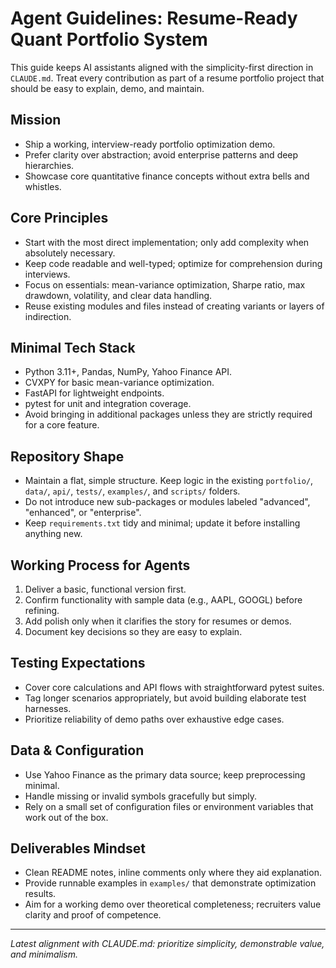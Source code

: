 ﻿# Agent Guidelines: Resume-Ready Quant Portfolio System

This guide keeps AI assistants aligned with the simplicity-first direction in `CLAUDE.md`. Treat every contribution as part of a resume portfolio project that should be easy to explain, demo, and maintain.

## Mission
- Ship a working, interview-ready portfolio optimization demo.
- Prefer clarity over abstraction; avoid enterprise patterns and deep hierarchies.
- Showcase core quantitative finance concepts without extra bells and whistles.

## Core Principles
- Start with the most direct implementation; only add complexity when absolutely necessary.
- Keep code readable and well-typed; optimize for comprehension during interviews.
- Focus on essentials: mean-variance optimization, Sharpe ratio, max drawdown, volatility, and clear data handling.
- Reuse existing modules and files instead of creating variants or layers of indirection.

## Minimal Tech Stack
- Python 3.11+, Pandas, NumPy, Yahoo Finance API.
- CVXPY for basic mean-variance optimization.
- FastAPI for lightweight endpoints.
- pytest for unit and integration coverage.
- Avoid bringing in additional packages unless they are strictly required for a core feature.

## Repository Shape
- Maintain a flat, simple structure. Keep logic in the existing `portfolio/`, `data/`, `api/`, `tests/`, `examples/`, and `scripts/` folders.
- Do not introduce new sub-packages or modules labeled "advanced", "enhanced", or "enterprise".
- Keep `requirements.txt` tidy and minimal; update it before installing anything new.

## Working Process for Agents
1. Deliver a basic, functional version first.
2. Confirm functionality with sample data (e.g., AAPL, GOOGL) before refining.
3. Add polish only when it clarifies the story for resumes or demos.
4. Document key decisions so they are easy to explain.

## Testing Expectations
- Cover core calculations and API flows with straightforward pytest suites.
- Tag longer scenarios appropriately, but avoid building elaborate test harnesses.
- Prioritize reliability of demo paths over exhaustive edge cases.

## Data & Configuration
- Use Yahoo Finance as the primary data source; keep preprocessing minimal.
- Handle missing or invalid symbols gracefully but simply.
- Rely on a small set of configuration files or environment variables that work out of the box.

## Deliverables Mindset
- Clean README notes, inline comments only where they aid explanation.
- Provide runnable examples in `examples/` that demonstrate optimization results.
- Aim for a working demo over theoretical completeness; recruiters value clarity and proof of competence.

---
*Latest alignment with CLAUDE.md: prioritize simplicity, demonstrable value, and minimalism.*
